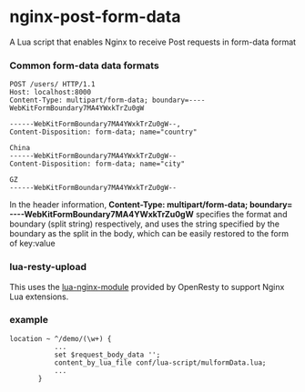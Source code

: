 # nginx-post-form-data
A Lua script that enables Nginx to receive Post requests in form-data format

### Common form-data data formats
 ```
 POST /users/ HTTP/1.1
Host: localhost:8000
Content-Type: multipart/form-data; boundary=----WebKitFormBoundary7MA4YWxkTrZu0gW

------WebKitFormBoundary7MA4YWxkTrZu0gW--,
Content-Disposition: form-data; name="country"

China
------WebKitFormBoundary7MA4YWxkTrZu0gW--
Content-Disposition: form-data; name="city"

GZ
------WebKitFormBoundary7MA4YWxkTrZu0gW--
 ```
 In the header information, **Content-Type: multipart/form-data; boundary=
----WebKitFormBoundary7MA4YWxkTrZu0gW** specifies the format and boundary (split string) respectively, and uses the string specified by the boundary as the split in the body, which can be easily restored to the form of key:value
### lua-resty-upload
This uses the [lua-nginx-module](https://github.com/openresty/lua-resty-upload) provided by OpenResty to support Nginx Lua extensions.

### example
 ```
 location ~ ^/demo/(\w+) {
            ...
            set $request_body_data '';
            content_by_lua_file conf/lua-script/mulformData.lua;
            ...
        }
 ```
